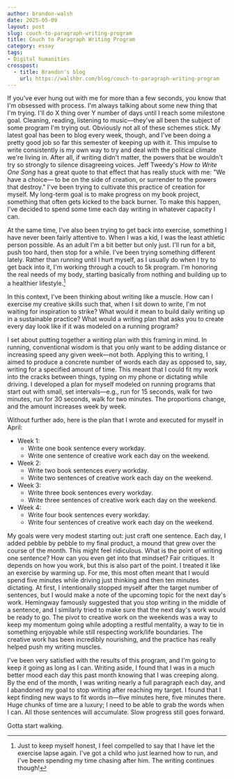```yaml
---
author: brandon-walsh
date: 2025-05-09
layout: post
slug: couch-to-paragraph-writing-program
title: Couch to Paragraph Writing Program
category: essay
tags:
- Digital humanities
crosspost:
  - title: Brandon's blog
    url: https://walshbr.com/blog/couch-to-paragraph-writing-program
---
```

If you've ever hung out with me for more than a few seconds, you know that I'm obsessed with process. I'm always talking about some new thing that I'm trying. I'll do X thing over Y number of days until I reach some milestone goal. Cleaning, reading, listening to music—they've all been the subject of some program I'm trying out. Obviously not all of these schemes stick. My latest goal has been to blog every week, though, and I've been doing a pretty good job so far this semester of keeping up with it. This impulse to write consistently is my own way to try and deal with the political climate we're living in. After all, if writing didn't matter, the powers that be wouldn't try so strongly to silence disagreeing voices. Jeff Tweedy's _How to Write One Song_ has a great quote to that effect that has really stuck with me: "We have a choice— to be on the side of creation, or surrender to the powers that destroy." I've been trying to cultivate this practice of creation for myself. My long-term goal is to make progress on my book project, something that often gets kicked to the back burner. To make this happen, I've decided to spend some time each day writing in whatever capacity I can.


At the same time, I've also been trying to get back into exercise, something I have never been fairly attentive to. When I was a kid, I was the least athletic person possible. As an adult I'm a bit better but only just. I'll run for a bit, push too hard, then stop for a while. I've been trying something different lately. Rather than running until I hurt myself, as I usually do when I try to get back into it, I'm working through a couch to 5k program. I'm honoring the real needs of my body, starting basically from nothing and building up to a healthier lifestyle.[^1] 

In this context, I've been thinking about writing like a muscle. How can I exercise my creative skills such that, when I sit down to write, I'm not waiting for inspiration to strike? What would it mean to build daily writing up in a sustainable practice? What would a writing plan that asks you to create every day look like if it was modeled on a running program?

I set about putting together a writing plan with this framing in mind. In running, conventional wisdom is that you only want to be adding distance or increasing speed any given week—not both. Applying this to writing, I aimed to produce a concrete number of words each day as opposed to, say, writing for a specified amount of time. This meant that I could fit my work into the cracks between things, typing on my phone or dictating while driving. I developed a plan for myself modeled on running programs that start out with small, set intervals—e.g., run for 15 seconds, walk for two minutes, run for 30 seconds, walk for two minutes. The proportions change, and the amount increases week by week. 

Without further ado, here is the plan that I wrote and executed for myself in April: 

* Week 1:
  * Write one book sentence every workday.
  * Write one sentence of creative work each day on the weekend.
* Week 2:
  * Write two book sentences every workday.
  * Write two sentences of creative work each day on the weekend.
* Week 3:
  * Write three book sentences every workday.
  * Write three sentences of creative work each day on the weekend.
* Week 4:
  * Write four book sentences every workday.
  * Write four sentences of creative work each day on the weekend.

My goals were very modest starting out: just craft one sentence. Each day, I added pebble by pebble to my final product, a mound that grew over the course of the month. This might feel ridiculous. What is the point of writing one sentence? How can you even get into that mindset? Fair critiques. It depends on how you work, but this is also part of the point. I treated it like an exercise by warming up. For me, this most often meant that I would spend five minutes while driving just thinking and then ten minutes dictating. At first, I intentionally stopped myself after the target number of sentences, but I would make a note of the upcoming topic for the next day's work. Hemingway famously suggested that you stop writing in the middle of a sentence, and I similarly tried to make sure that the next day's work would be ready to go. The pivot to creative work on the weekends was a way to keep my momentum going while adopting a restful mentality, a way to tie in something enjoyable while still respecting work/life boundaries. The creative work has been incredibly nourishing, and the practice has really helped push my writing muscles.

I've been very satisfied with the results of this program, and I'm going to keep it going as long as I can. Writing aside, I found that I was in a much better mood each day this past month knowing that I was creeping along. By the end of the month, I was writing nearly a full paragraph each day, and I abandoned my goal to stop writing after reaching my target. I found that I kept finding new ways to fit words in—five minutes here, five minutes there. Huge chunks of time are a luxury; I need to be able to grab the words when I can. All those sentences will accumulate. Slow progress still goes forward. 

Gotta start walking.

[^1]: Just to keep myself honest, I feel compelled to say that I have let the exercise lapse again. I've got a child who just learned how to run, and I've been spending my time chasing after him. The writing continues though!
